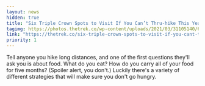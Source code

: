 ```yaml
---
layout: news
hidden: true
title: "Six Triple Crown Spots to Visit If You Can’t Thru-hike This Year"
tagimg: https://photos.thetrek.co/wp-content/uploads/2021/03/31105140/6-Triple-Crown-Spots-to-Visit-if-You-Cant-Thru-Hike-This-Year-Featured-Image.jpg
link: "https://thetrek.co/six-triple-crown-spots-to-visit-if-you-cant-thru-hike-this-year"
priority: 1
---
```


Tell anyone you hike long distances, and one of the first questions they'll ask you is about food. What do you eat? How do you carry all of your food for five months? (Spoiler alert, you don't.) Luckily there's a variety of different strategies that will make sure you don't go hungry. 


